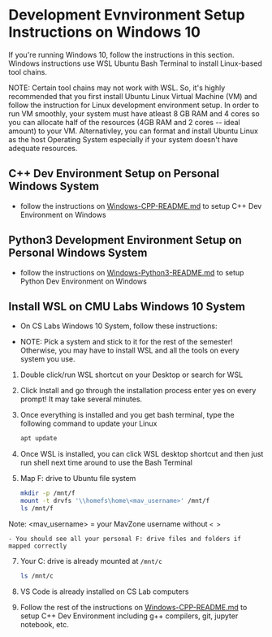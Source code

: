 # Development Evnvironment Setup Instructions on Windows 10

If you're running Windows 10, follow the instructions in this section. Windows instructions use WSL Ubuntu Bash Terminal to install Linux-based tool chains.

NOTE: Certain tool chains may not work with WSL. So, it's highly recommended that you first install Ubuntu Linux Virtual Machine (VM) and follow the instruction for Linux development environment setup. In order to run VM smoothly, your system must have atleast 8 GB RAM and 4 cores so you can allocate half of the resources (4GB RAM and 2 cores -- ideal amount) to your VM. Alternativley, you can format and install Ubuntu Linux as the host Operating System especially if your system doesn't have adequate resources.

## C++ Dev Environment Setup on Personal Windows System

- follow the instructions on [Windows-CPP-README.md](Windows-CPP-README.md) to setup C++ Dev Environment on Windows

## Python3 Development Environment Setup on Personal Windows System

- follow the instructions on [Windows-Python3-README.md](Windows-Python3-README.md) to setup Python Dev Environment on Windows

## Install WSL on CMU Labs Windows 10 System

- On CS Labs Windows 10 System, follow these instructions:

- NOTE: Pick a system and stick to it for the rest of the semester! Otherwise, you may have to install WSL and all the tools on every system you use.

1. Double click/run WSL shortcut on your Desktop or search for WSL

2. Click Install and go through the installation process enter yes on every prompt! It may take several minutes.

4. Once everything is installed and you get bash terminal, type the following command to update your Linux

    ```bash
    apt update
    ```

5. Once WSL is installed, you can click WSL desktop shortcut and then just run shell next time around to use the Bash Terminal

6. Map F: drive to Ubuntu file system

    ```bash
    mkdir -p /mnt/f
    mount -t drvfs '\\homefs\home\<mav_username>' /mnt/f
    ls /mnt/f
    ```

Note: <mav_username> = your MavZone username without `< >`

    - You should see all your personal F: drive files and folders if mapped correctly

7. Your C: drive is already mounted at `/mnt/c`

    ```bash
    ls /mnt/c
    ```

8. VS Code is already installed on CS Lab computers
9. Follow the rest of the instructions on [Windows-CPP-README.md](Windows-CPP-README.md) to setup C++ Dev Environment including g++ compilers, git, jupyter notebook, etc.
